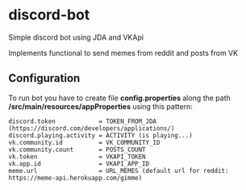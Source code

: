# discord-bot

Simple discord bot using JDA and VKApi

Implements functional to send memes from reddit and posts from VK

## Configuration

To run bot you have to create file **config.properties** along the path **/src/main/resources/appProperties** using this pattern:
```
discord.token            = TOKEN_FROM_JDA (https://discord.com/developers/applications/)
discord.playing.activity = ACTIVITY (is playing...)
vk.community.id          = VK_COMMUNITY_ID
vk.community.count       = POSTS_COUNT
vk.token                 = VKAPI_TOKEN
vk.app.id                = VKAPI_APP_ID
meme.url                 = URL_MEMES (default url for reddit: https://meme-api.herokuapp.com/gimme)
```
